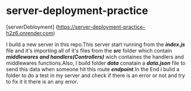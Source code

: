 # server-deployment-practice
[serverDebloyment] (https://server-deployment-practice-h2z6.onrender.com)

I build a new server in this repo.This server start running from the ***index.js*** file and it's importing all of it's files from the ***src*** folder which contain ***middlewares and handlers(Controllers)*** wich containes the handlers and middlewares functions.Also, I build folder ***data*** conatain a ***data.json*** file to send this data when someone hit this route ***endpoint***.In the End i bulid a folder to do a test in my server and check if there is an error or not and try to fix it it there is an any error.
